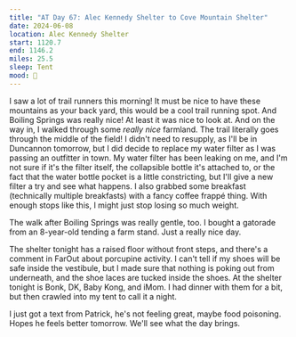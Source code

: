 ```yaml
---
title: "AT Day 67: Alec Kennedy Shelter to Cove Mountain Shelter"
date: 2024-06-08
location: Alec Kennedy Shelter
start: 1120.7
end: 1146.2
miles: 25.5
sleep: Tent
mood: 🙂
---
```

I saw a lot of trail runners this morning! It must be nice to have these mountains as your back yard, this would be a cool trail running spot. And Boiling Springs was really nice! At least it was nice to look at. And on the way in, I walked through some *really nice* farmland. The trail literally goes through the middle of the field! I didn't need to resupply, as I'll be in Duncannon tomorrow, but I did decide to replace my water filter as I was passing an outfitter in town. My water filter has been leaking on me, and I'm not sure if it's the filter itself, the collapsible bottle it's attached to, or the fact that the water bottle pocket is a little constricting, but I'll give a new filter a try and see what happens. I also grabbed some breakfast (technically multiple breakfasts) with a fancy coffee frappé thing. With enough stops like this, I might just stop losing so much weight.

The walk after Boiling Springs was really gentle, too. I bought a gatorade from an 8-year-old tending a farm stand. Just a really nice day.

The shelter tonight has a raised floor without front steps, and there's a comment in FarOut about porcupine activity. I can't tell if my shoes will be safe inside the vestibule, but I made sure that nothing is poking out from underneath, and the shoe laces are tucked inside the shoes. At the shelter tonight is Bonk, DK, Baby Kong, and iMom. I had dinner with them for a bit, but then crawled into my tent to call it a night.

I just got a text from Patrick, he's not feeling great, maybe food poisoning. Hopes he feels better tomorrow. We'll see what the day brings.
